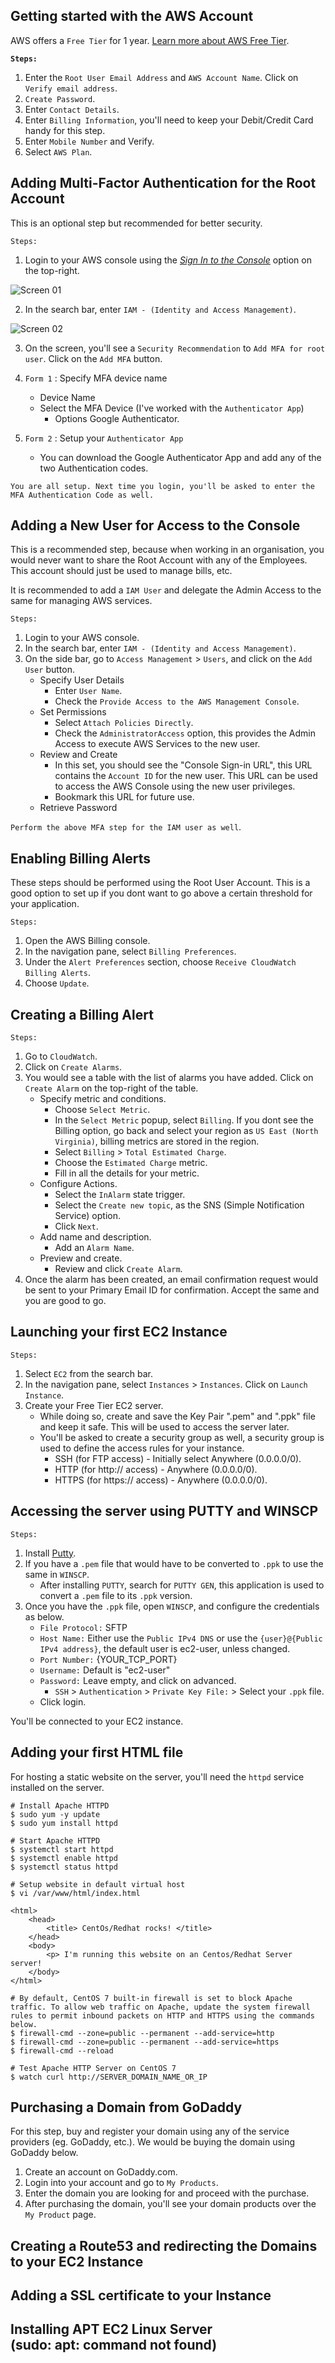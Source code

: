 ## Getting started with the AWS Account

AWS offers a `Free Tier` for 1 year. [Learn more about AWS Free Tier](https://aws.amazon.com/free/). <br>

**`Steps: `**
1. Enter the `Root User Email Address` and `AWS Account Name`. Click on `Verify email address`.
1. `Create Password`.
1. Enter `Contact Details`.
1. Enter `Billing Information`, you'll need to keep your Debit/Credit Card handy for this step.
1. Enter `Mobile Number` and Verify.
1. Select `AWS Plan`.

## Adding Multi-Factor Authentication for the Root Account

This is an optional step but recommended for better security.

`Steps: `
1. Login to your AWS console using the [*Sign In to the Console*](https://console.aws.amazon.com/console/home?nc2=h_ct&src=header-signin) option on the top-right.

![Screen 01](./images/mfa-root-user/01.png)

2. In the search bar, enter `IAM - (Identity and Access Management)`.

![Screen 02](./images/mfa-root-user/02.png)

3. On the screen, you'll see a `Security Recommendation` to `Add MFA for root user`. Click on the `Add MFA` button.

1. `Form 1` : Specify MFA device name
    - Device Name
    - Select the MFA Device (I've worked with the `Authenticator App`)
        - Options Google Authenticator.
1. `Form 2` : Setup your `Authenticator App`
    - You can download the Google Authenticator App and add any of the two Authentication codes.

`You are all setup. Next time you login, you'll be asked to enter the MFA Authentication Code as well.`

## Adding a New User for Access to the Console

This is a recommended step, because when working in an organisation, you would never want to share the Root Account with any of the Employees. This account should just be used to manage bills, etc.

It is recommended to add a `IAM User` and delegate the Admin Access to the same for managing AWS services.

`Steps: `
1. Login to your AWS console.
1. In the search bar, enter `IAM - (Identity and Access Management)`.
1. On the side bar, go to `Access Management` > `Users`, and click on the `Add User` button.
    - Specify User Details
        -  Enter `User Name`.
        - Check the `Provide Access to the AWS Management Console`.
    - Set Permissions
        - Select `Attach Policies Directly`.
        - Check the `AdministratorAccess` option, this provides the Admin Access to execute AWS Services to the new user.
    - Review and Create
        - In this set, you should see the "Console Sign-in URL", this URL contains the `Account ID` for the new user. This URL can be used to access the AWS Console using the new user privileges.
        - Bookmark this URL for future use.
    - Retrieve Password

`Perform the above MFA step for the IAM user as well`.

## Enabling Billing Alerts

These steps should be performed using the Root User Account. This is a good option to set up if you dont want to go above a certain threshold for your application.

`Steps:`
1. Open the AWS Billing console.
1. In the navigation pane, select `Billing Preferences`.
1. Under the `Alert Preferences` section, choose `Receive CloudWatch Billing Alerts`.
1. Choose `Update`.

## Creating a Billing Alert

`Steps:`
1. Go to `CloudWatch`.
1. Click on `Create Alarms`.
1. You would see a table with the list of alarms you have added. Click on `Create Alarm` on the top-right of the table.
    - Specify metric and conditions.
        - Choose `Select Metric`.
        - In the `Select Metric` popup, select `Billing`. If you dont see the Billing option, go back and select your region as `US East (North Virginia)`, billing metrics are stored in the region.
        - Select `Billing` > `Total Estimated Charge`.
        - Choose the `Estimated Charge` metric.
        - Fill in all the details for your metric.
    - Configure Actions.
        - Select the `InAlarm` state trigger.
        - Select the `Create new topic`, as the SNS (Simple Notification Service) option.
        - Click `Next`.
    - Add name and description.
        - Add an `Alarm Name`.
    - Preview and create.
        - Review and click `Create Alarm`.
1. Once the alarm has been created, an email confirmation request would be sent to your Primary Email ID for confirmation. Accept the same and you are good to go.

## Launching your first EC2 Instance

`Steps:`
1. Select `EC2` from the search bar.
1. In the navigation pane, select `Instances` > `Instances`. Click on `Launch Instance`.
1. Create your Free Tier EC2 server.
    - While doing so, create and save the Key Pair ".pem" and ".ppk" file and keep it safe. This will be used to access the server later.
    - You'll be asked to create a security group as well, a security group is used to define the access rules for your instance.
        - SSH (for FTP access) - Initially select Anywhere (0.0.0.0/0).
        - HTTP (for http:// access) - Anywhere (0.0.0.0/0).
        - HTTPS (for https:// access) - Anywhere (0.0.0.0/0).

## Accessing the server using PUTTY and WINSCP

`Steps:`
1. Install [Putty](https://www.putty.org/).
1. If you have a `.pem` file that would have to be converted to `.ppk` to use the same in `WINSCP`.
    - After installing `PUTTY`, search for `PUTTY GEN`, this application is used to convert a `.pem` file to its `.ppk` version.
1. Once you have the `.ppk` file, open `WINSCP`, and configure the credentials as below.
    - `File Protocol:` SFTP
    - `Host Name:` Either use the `Public IPv4 DNS` or use the `{user}@{Public IPv4 address}`, the default user is ec2-user, unless changed.
    - `Port Number:` {YOUR_TCP_PORT}
    - `Username:` Default is "ec2-user"
    - `Password:` Leave empty, and click on advanced.
        - `SSH` > `Authentication` > `Private Key File:` > Select your `.ppk` file.
    - Click login.

You'll be connected to your EC2 instance.

## Adding your first HTML file

For hosting a static website on the server, you'll need the `httpd` service installed on the server.

```
# Install Apache HTTPD
$ sudo yum -y update
$ sudo yum install httpd

# Start Apache HTTPD
$ systemctl start httpd
$ systemctl enable httpd
$ systemctl status httpd

# Setup website in default virtual host
$ vi /var/www/html/index.html

<html>
    <head>
        <title> CentOs/Redhat rocks! </title>
    </head>
    <body>
        <p> I'm running this website on an Centos/Redhat Server server!
    </body>
</html>

# By default, CentOS 7 built-in firewall is set to block Apache traffic. To allow web traffic on Apache, update the system firewall rules to permit inbound packets on HTTP and HTTPS using the commands below.
$ firewall-cmd --zone=public --permanent --add-service=http
$ firewall-cmd --zone=public --permanent --add-service=https
$ firewall-cmd --reload

# Test Apache HTTP Server on CentOS 7
$ watch curl http://SERVER_DOMAIN_NAME_OR_IP 
```

## Purchasing a Domain from GoDaddy

For this step, buy and register your domain using any of the service providers (eg. GoDaddy, etc.). We would be buying the domain using GoDaddy below.

1. Create an account on GoDaddy.com.
1. Login into your account and go to `My Products`.
1. Enter the domain you are looking for and proceed with the purchase.
1. After purchasing the domain, you'll see your domain products over the `My Product` page.

## Creating a Route53 and redirecting the Domains to your EC2 Instance

## Adding a SSL certificate to your Instance

## Installing APT EC2 Linux Server <br> (sudo: apt: command not found)

